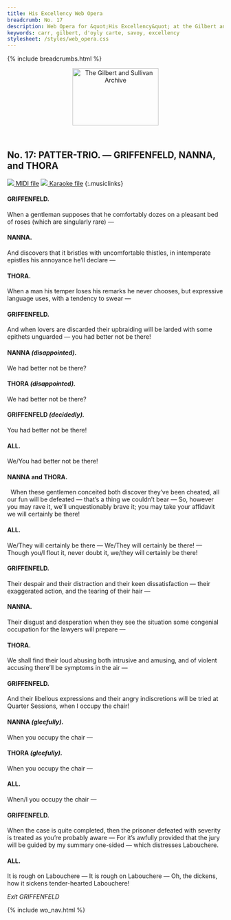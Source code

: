 ```yaml
---
title: His Excellency Web Opera
breadcrumb: No. 17
description: Web Opera for &quot;His Excellency&quot; at the Gilbert and Sullivan Archive
keywords: carr, gilbert, d'oyly carte, savoy, excellency
stylesheet: /styles/web_opera.css
---
```


{% include breadcrumbs.html %}
<header>
    <a href="../../index.html"><img src="https://gsarchive.net/layout/images/logo3sm.jpg" alt="The Gilbert and Sullivan Archive" width="200" height="133" border="0"></a>
    <div class=titlecard style="background-color: #515056; background-image: url(../graphics/title.gif)" title="His Excellency"></div>
</header>

## No. 17: PATTER-TRIO. — GRIFFENFELD, NANNA, and THORA

[ ![](/layout/images/midi.gif) MIDI file](../midi/hex17.mid)
[ ![](/layout/images/midi_karaoke.gif) Karaoke file](../midi/kar/hex17.kar)
{:.musiclinks}

#### GRIFFENFELD.
When a gentleman supposes that he comfortably dozes on a pleasant bed of
roses (which are singularly rare) —
#### NANNA.
And discovers that it bristles with uncomfortable thistles, in intemperate
epistles his annoyance he’ll declare —
#### THORA.
When a man his temper loses his remarks he never chooses, but expressive
language uses, with a tendency to swear —
#### GRIFFENFELD.
And when lovers are discarded their upbraiding will be larded with some
epithets unguarded — you had better not be there!
#### NANNA *(disappointed).*
We had better not be there?
#### THORA *(disappointed).*
We had better not be there?
#### GRIFFENFELD *(decidedly).*
You had better not be there!
#### ALL.
We/You had better not be there!
#### NANNA and THORA.
&nbsp;
When these gentlemen conceited both discover they’ve been cheated, all our
fun will be defeated — that’s a thing we couldn’t bear —
So, however you may rave it, we’ll unquestionably brave it; you may take
your affidavit we will certainly be there!
#### ALL.
We/They will certainly be there —
We/They will certainly be there! —
Though you/I flout it, never doubt it, we/they will certainly be there!
#### GRIFFENFELD.
Their despair and their distraction and their keen dissatisfaction — their
exaggerated action, and the tearing of their hair —
#### NANNA.
Their disgust and desperation when they see the situation some congenial
occupation for the lawyers will prepare —
#### THORA.
We shall find their loud abusing both intrusive and amusing, and of violent
accusing there’ll be symptoms in the air —
#### GRIFFENFELD.
And their libellous expressions and their angry indiscretions will be tried at
Quarter Sessions, when I occupy the chair!
#### NANNA *(gleefully).*
When you occupy the chair —
#### THORA *(gleefully).*
When you occupy the chair —
#### ALL.
When/I you occupy the chair —
#### GRIFFENFELD.
When the case is quite completed, then the prisoner defeated with severity is
treated as you’re probably aware —
For it’s awfully provided that the jury will be guided by my summary one-sided — which distresses Labouchere.
#### ALL.
It is rough on Labouchere —
It is rough on Labouchere —
Oh, the dickens, how it sickens tender-hearted Labouchere!

*Exit GRIFFENFELD*

{% include wo_nav.html %}
